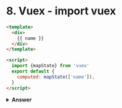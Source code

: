 # 8. Vuex - import vuex

```html
<template>
  <div>
    {{ name }}
  </div>
</template>

<script>
  import {mapState} from 'vuex'
  export default {
    computed: mapState(['name']),
  }
</script>
```

<details><summary><b>Answer</b></summary>

```javascript
import Vue from 'vue';
import Vuex from 'vuex';
import { shallowMount } from "@vue/test-utils";
import Component from "./Component.vue";

Vue.use(Vuex)
const store = new Vuex.Store({
  state: {name: 'NAME'}
});

const factory = () => {
  return shallowMount(Component, { store });
};

describe("Component.vue", () => {
  test('name computed should work', () => {
    expect(wrapper.vm.name).toBe('NAME');
  });
});
```

</details>
